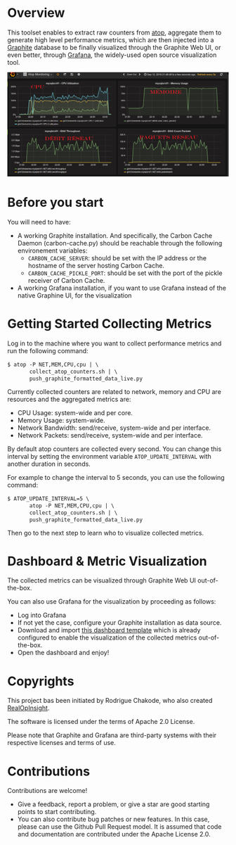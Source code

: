 # Overview
This toolset enables to extract raw counters from [atop](http://www.atoptool.nl/), 
aggregate them to generate high level performance metrics, which are then injected into a [Graphite](https://graphiteapp.org/) database 
to be finally visualized through the Graphite Web UI, or even better, through [Grafana](http://grafana.org/), the widely-used  open source visualization tool.

![](./atop-grafana-dashboard.png)

# Before you start
You will need to have:
* A working Graphite installation.
  And specifically, the Carbon Cache Daemon (carbon-cache.py) should be reachable through the following environement variables:
  * `CARBON_CACHE_SERVER`: should be set with the IP address or the hostname of the server hosting Carbon Cache.
  * `CARBON_CACHE_PICKLE_PORT`: should be set with the port of the pickle receiver of Carbon Cache.
* A working Grafana installation, if you want to use Grafana instead of the native Graphine UI, for the visualization

# Getting Started Collecting Metrics
Log in to the machine where you want to collect performance metrics and run the following command:
```
$ atop -P NET,MEM,CPU,cpu | \
       collect_atop_counters.sh | \
       push_graphite_formatted_data_live.py
```

Currently collected counters are related to network, memory and CPU are resources and the aggregated metrics are:
* CPU Usage: system-wide and per core.
* Memory Usage: system-wide.
* Network Bandwidth: send/receive, system-wide and per interface.  
* Network Packets: send/receive, system-wide and per interface. 

By default atop counters are collected every second.
You can change this interval by setting the environment variable `ATOP_UPDATE_INTERVAL` with another duration in seconds. 

For example to change the interval to 5 seconds, you can use the following command:
```
$ ATOP_UPDATE_INTERVAL=5 \
       atop -P NET,MEM,CPU,cpu | \
       collect_atop_counters.sh | \
       push_graphite_formatted_data_live.py
```

Then go to the next step to learn who to visualize collected metrics.

# Dashboard & Metric Visualization
The collected metrics can be visualized through Graphite Web UI out-of-the-box. 

You can also use Grafana for the visualization by proceeding as follows:
* Log into Grafana
* If not yet the case, configure your Graphite installation as data source.
* Download and import [this dashboard template](https://grafana.com/dashboards/465) which is already configured to enable the visualization of the collected metrics out-of-the-box.
* Open the dashboard and enjoy!

# Copyrights
This project bas been initiated by Rodrigue Chakode, who also created [RealOpInsight](http://realopinsight.com).

The software is licensed under the terms of Apache 2.0 License.

Please note that Graphite and Grafana are third-party systems with their respective licenses and terms of use.

# Contributions
Contributions are welcome!
* Give a feedback, report a problem, or give a star are good starting points to start contributing. 
* You can also contribute bug patches or new features. In this case, please can use the Github Pull Request model. It is assumed that code and documentation are contributed under the Apache License 2.0.

